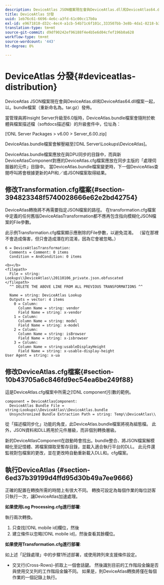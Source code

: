 ```yaml
---
description: DeviceAtlas JSON檔案現在會與DeviceAtlas.dll和DeviceAtlas64.dll檔案一起，以。bundle檔案（重新命名為。tar.gz）發佈。
title: DeviceAtlas 分發
uuid: 1eb76c61-6696-4e6c-a3fd-61c00cc17b0a
exl-id: e9671810-d32c-4ec4-a1cb-54b71c6f101c,333507bb-3e8b-4da1-8218-b35fcf8d5f80,aa811c7b-ef80-4f23-b395-0cbb7d2677a9
translation-type: tm+mt
source-git-commit: d9df90242ef96188f4e4b5e6d04cfef196b0a628
workflow-type: tm+mt
source-wordcount: '443'
ht-degree: 0%

---
```


# DeviceAtlas 分發{#deviceatlas-distribution}

DeviceAtlas JSON檔案現在會與DeviceAtlas.dll和DeviceAtlas64.dll檔案一起，以。bundle檔案（重新命名為。tar.gz）發佈。

當管理員將Insight Server升級至6.0版時，DeviceAtlas.bundle檔案會隨附於軟體與檔案描述檔（softdocs描述檔）的升級套件中，位址為：

[!DNL Server Packages > v6.00 > Server_6.00.zip]

DeviceAtlas.bundle檔案會解壓縮至[!DNL Server\Lookups\DeviceAtlas]。

DeviceAtlas.bundle檔案應放在與DPU同步的目錄中，而與新DeviceAtlasComponent對應的DeviceAtlas.cfg檔案應放在同步主版的「處理伺服器的元件」目錄中。 當DeviceAtlas.bundle檔案變更時，下一個DeviceAtlas查閱呼叫將會根據更新的API和／或JSON檔案取得結果。

## 修改Transformation.cfg檔案{#section-394823348f5740028666e62e2bd42754}

DeviceAtlas轉換將不再需要指定JSON檔案的路徑。 在transformation.cfg檔案中定義的任何舊版DeviceAtlasTransformation都不應再包含指向模糊化JSON檔案的File參數。

此示例Transformation.cfg檔案顯示應刪除的File參數，以避免混淆。 （留在那裡不會造成傷害，但只會造成潛在的混淆，因為它會被忽略。）

```
6 = DeviceAtlasTransformation:  
  Comments = Comment: 0 items  
  Condition = AndCondition: 0 items

<b></b> 
<filepath>
  File = string: Lookups\\DeviceAtlas\\20110106_private.json.obfuscated 
</filepath> 
  ^^ DELETE THE ABOVE LINE FROM ALL PREVIOUS TRANSFORMATIONS ^^  
 
  Name = string: DeviceAtlas Lookup  
  Outputs = vector: 4 items  
    0 = Column:  
      Column Name = string: vendor  
      Field Name = string: x-vendor  
    1 = Column:  
      Column Name = string: model  
      Field Name = string: x-model  
    2 = Column:  
      Column Name = string: isBrowser  
      Field Name = string: x-isbrowser  
    3 = Column:  
      Column Name = string:usableDisplayHeight  
      Field Name = string: x-usable-display-height 
User Agent = string: x-ua  
```

## 修改DeviceAtlas.cfg檔案{#section-10b43705a6c846fd9ec54ea6be249f88}

這是DeviceAtlas.cfg檔案中所需之[!DNL component]引數的範例。

```
component = DeviceAtlasComponent: 
  DeviceAtlas Bundle File = string:Lookups\\DeviceAtlas\\DeviceAtlas.bundle 
  Unsynchronized Bundle Extraction Path = string: Temp\\DeviceAtlas\\
```

從「描述檔同步化」功能的角度，此DeviceAtlas.bundle檔案將視為組態檔。 此外，JSON資料和DLL將用於元件層級，而非個別轉換層級。

新的DeviceAtlasComponent在啟動時會找出。bundle整合、將JSON檔案解模糊化至記憶體、將檔案擷取至暫存目錄，並載入適合執行平台的DLL。 此元件還監視對包檔案的更改，並在更改時自動重新載入DLL和。cfg檔案。

## 執行DeviceAtlas {#section-6ed37b39199d4ffd95d30b49a7ee9666}

正確的配置在轉換所需的時間上有很大不同。 轉換可設定為每個作業的每位訪客只執行一次，讓DeviceAtlas加速處理。

**如果使用Log Processing.cfg進行部署**:

執行兩次轉換。

1. 只查找[!DNL mobile id]欄位，然後
1. 建立條件以忽略[!DNL mobile id]，然後查看其餘欄位。

**如果使用Transformation.cfg進行部署**:

如上述「記錄處理」中的步驟1所述部署，或使用跨列來支援條件設定。

* 交叉行(Cross-Rows)-抓取上一個會話鍵。 然後識別目前的工作階段金鑰是否與使用交叉列的工作階段金鑰不同。 如果是，則DeviceAtlas轉換將僅在每個作業的一個記錄上執行。
